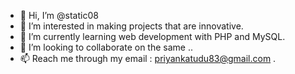 - 👋 Hi, I’m @static08
- 👀 I’m interested in making projects that are innovative.
- 🌱 I’m currently learning web development with PHP and MySQL.
- 💞️ I’m looking to collaborate on the same ..
- 📫 Reach me through my email : priyankatudu83@gmail.com .

<!---
static08/static08 is a ✨ special ✨ repository because its `README.md` (this file) appears on your GitHub profile.
You can click the Preview link to take a look at your changes.
--->
